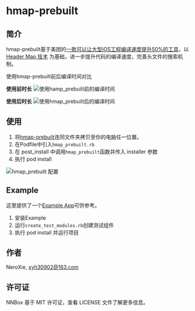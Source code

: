 # hmap-prebuilt

## 简介

hmap-prebuilt基于美团的[一款可以让大型iOS工程编译速度提升50%的工具](https://tech.meituan.com/2021/02/25/cocoapods-hmap-prebuilt.html)，以 [Header Map 技术](https://clang.llvm.org/doxygen/classclang_1_1HeaderMap.html) 为基础，进一步提升代码的编译速度，完善头文件的搜索机制。

使用hmap-prebuilt前后编译时间对比

**使用前时长**
![使用hamp_prebuilt前的编译时间](https://neroblog.oss-cn-hangzhou.aliyuncs.com/time_unused_hmap_prebuilt.jpg)

**使用后时长**
![使用hmap_prebuilt后的编译时间](https://neroblog.oss-cn-hangzhou.aliyuncs.com/time_used_hmap_prebuilt.jpg)

## 使用

1. 将[hmap-prebuilt](./hmap-prebuilt)连同文件夹拷贝至你的电脑任一位置。
2. 在Podfile中引入`hmap_prebuilt.rb`
3. 在 post_install 中调用`hmap_prebuilt`函数并传入 installer 参数
4. 执行 pod install

![hmap_prebuilt 配置](https://neroblog.oss-cn-hangzhou.aliyuncs.com/nn_hmap_prebuilt_config.jpg)

## Example

这里提供了一个[Example App](./Example)可供参考。
1. 安装Example
2. 运行`create_test_modules.rb`创建测试组件
3. 执行 pod install 并运行项目

## 作者

NeroXie, xyh30902@163.com

## 许可证

NNBox 基于 MIT 许可证，查看 LICENSE 文件了解更多信息。

